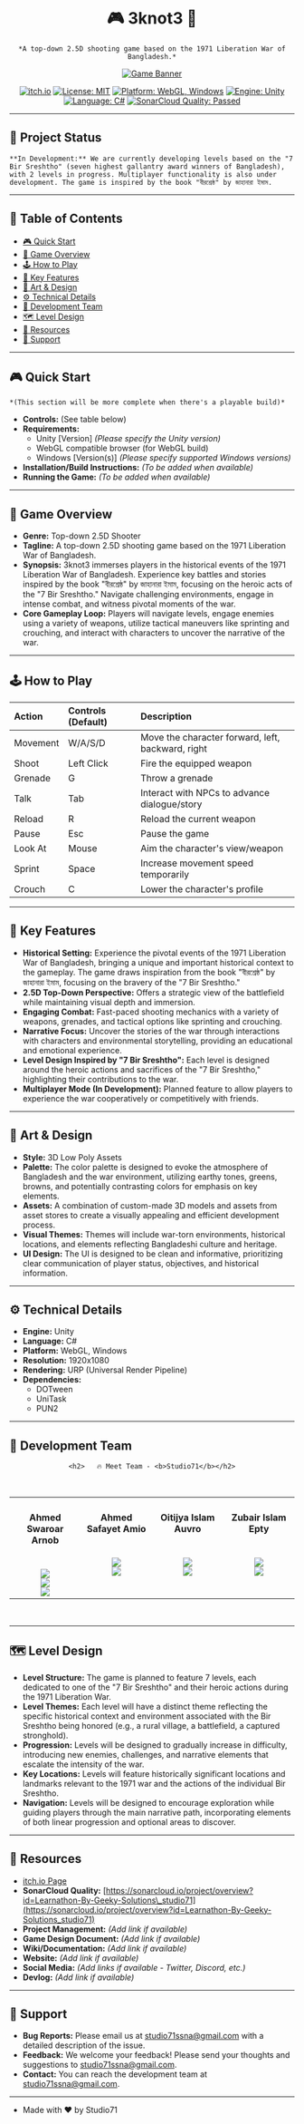 <div align="center">

#   🎮 3knot3 🚀

    *A top-down 2.5D shooting game based on the 1971 Liberation War of Bangladesh.*

[![Game Banner](https://github.com/Learnathon-By-Geeky-Solutions/studio71/blob/main/Assets/Sprites/3knot3_Banner.png)](https://github.com/Learnathon-By-Geeky-Solutions/studio71/blob/main/Assets/Sprites/3knot3_Banner.png)

[![itch.io](https://img.shields.io/badge/itch.io-3knot3-red?style=for-the-badge&logo=itch.io&logoColor=white)](https://sarwar2arnob.itch.io/3knot3)
[![License: MIT](https://img.shields.io/badge/License-MIT-yellow.svg)](https://opensource.org/licenses/MIT)
[![Platform: WebGL, Windows](https://img.shields.io/badge/Platform-WebGL%2C%20Windows-blue.svg)](https://unity.com)
[![Engine: Unity](https://img.shields.io/badge/Engine-Unity-000000?style=for-the-badge&logo=unity&logoColor=white)](https://unity.com)
[![Language: C#](https://img.shields.io/badge/Language-C%23-239120?style=for-the-badge&logo=csharp&logoColor=white)](https://learn.microsoft.com/en-us/dotnet/csharp/)
[![SonarCloud Quality: Passed](https://sonarcloud.io/api/project_badges/measure?project=Learnathon-By-Geeky-Solutions_studio71&metric=alert_status)](https://sonarcloud.io/project/overview?id=Learnathon-By-Geeky-Solutions_studio71)

</div>

---

##   📢 Project Status

    **In Development:** We are currently developing levels based on the "7 Bir Sreshtho" (seven highest gallantry award winners of Bangladesh), with 2 levels in progress. Multiplayer functionality is also under development. The game is inspired by the book "বীরশ্রেষ্ঠ" by জাহানারা ইমাম.

---

##   📖 Table of Contents

* [🎮 Quick Start](#-quick-start)
* [🎯 Game Overview](#-game-overview)
* [🕹️ How to Play](#️-how-to-play)
* [🧩 Key Features](#-key-features)
* [🎨 Art & Design](#-art--design)
* [⚙️ Technical Details](#️-technical-details)
* [👥 Development Team](#-development-team)
* [🗺️ Level Design](#️-level-design)
* [🔗 Resources](#-resources)
* [🐛 Support](#-support)

---

##   🎮 Quick Start

    *(This section will be more complete when there's a playable build)*

* **Controls:** (See table below)
* **Requirements:**
    * Unity \[Version] *(Please specify the Unity version)*
    * WebGL compatible browser (for WebGL build)
    * Windows \[Version(s)] *(Please specify supported Windows versions)*
* **Installation/Build Instructions:** *(To be added when available)*
* **Running the Game:** *(To be added when available)*

---

##   🎯 Game Overview

* **Genre:** Top-down 2.5D Shooter
* **Tagline:** A top-down 2.5D shooting game based on the 1971 Liberation War of Bangladesh.
* **Synopsis:** 3knot3 immerses players in the historical events of the 1971 Liberation War of Bangladesh. Experience key battles and stories inspired by the book "বীরশ্রেষ্ঠ" by জাহানারা ইমাম, focusing on the heroic acts of the "7 Bir Sreshtho." Navigate challenging environments, engage in intense combat, and witness pivotal moments of the war.
* **Core Gameplay Loop:** Players will navigate levels, engage enemies using a variety of weapons, utilize tactical maneuvers like sprinting and crouching, and interact with characters to uncover the narrative of the war.

---

##   🕹️ How to Play

|   Action   |   Controls (Default)   |   Description   |
|   :------- | :------------------- | :------------ |
|   Movement   |   W/A/S/D   |   Move the character forward, left, backward, right   |
|   Shoot   |   Left Click   |   Fire the equipped weapon   |
|   Grenade   |   G   |   Throw a grenade   |
|   Talk   |   Tab   |   Interact with NPCs to advance dialogue/story   |
|   Reload   |   R   |   Reload the current weapon   |
|   Pause   |   Esc   |   Pause the game   |
|   Look At   |   Mouse   |   Aim the character's view/weapon   |
|   Sprint   |   Space   |   Increase movement speed temporarily   |
|   Crouch   |   C   |   Lower the character's profile   |

---

##   🧩 Key Features

* **Historical Setting:** Experience the pivotal events of the 1971 Liberation War of Bangladesh, bringing a unique and important historical context to the gameplay. The game draws inspiration from the book "বীরশ্রেষ্ঠ" by জাহানারা ইমাম, focusing on the bravery of the "7 Bir Sreshtho."
* **2.5D Top-Down Perspective:** Offers a strategic view of the battlefield while maintaining visual depth and immersion.
* **Engaging Combat:** Fast-paced shooting mechanics with a variety of weapons, grenades, and tactical options like sprinting and crouching.
* **Narrative Focus:** Uncover the stories of the war through interactions with characters and environmental storytelling, providing an educational and emotional experience.
* **Level Design Inspired by "7 Bir Sreshtho":** Each level is designed around the heroic actions and sacrifices of the "7 Bir Sreshtho," highlighting their contributions to the war.
* **Multiplayer Mode (In Development):** Planned feature to allow players to experience the war cooperatively or competitively with friends.

---

##   🎨 Art & Design

* **Style:** 3D Low Poly Assets
* **Palette:** The color palette is designed to evoke the atmosphere of Bangladesh and the war environment, utilizing earthy tones, greens, browns, and potentially contrasting colors for emphasis on key elements.
* **Assets:** A combination of custom-made 3D models and assets from asset stores to create a visually appealing and efficient development process.
* **Visual Themes:** Themes will include war-torn environments, historical locations, and elements reflecting Bangladeshi culture and heritage.
* **UI Design:** The UI is designed to be clean and informative, prioritizing clear communication of player status, objectives, and historical information.

---

##   ⚙️ Technical Details

* **Engine:** Unity
* **Language:** C#
* **Platform:** WebGL, Windows
* **Resolution:** 1920x1080
* **Rendering:** URP (Universal Render Pipeline)
* **Dependencies:**
    * DOTween
    * UniTask
    * PUN2

---

##   👥 Development Team

<div align="center">

    <h2>   🔥 Meet Team - <b>Studio71</b></h2>

</div>

<br>

<table style="width: 100%;">
    <tr>
        <td style="width: 20%; vertical-align: top; text-align: center;">
            <h4>   Ahmed Swaroar Arnob   </h4>
            <br>
            <img src="https://img.shields.io/badge/Role-Game%20Idea%20%26%20Design%20,%20Project%20Management%20,%20Enemy%20System%20Design-blue">
            <br>
            <a href="https://github.com/sarwar2arnob" target="_blank">
                <img src="https://img.shields.io/badge/GitHub-sarwar2arnob-100000?style=flat&logo=github&logoColor=white">
            </a>
            <br>
            <a href="https://sites.google.com/view/ahmedswaroarportfolio/home" target="_blank">
                <img src="https://img.shields.io/badge/Portfolio-AhmedSwaroar-orange">
            </a>
        </td>
        <td style="width: 20%; vertical-align: top; text-align: center;">
            <h4>   Ahmed Safayet Amio   </h4>
            <br>
            <img src="https://img.shields.io/badge/Role-Player%20Controller%20Development%20,%20Level%20Design%20,%20Bug%20fixing%20Support-blue">
            <br>
            <a href="https://github.com/dragonslayer4509" target="_blank">
                <img src="https://img.shields.io/badge/GitHub-dragonslayer4509-100000?style=flat&logo=github&logoColor=white">
            </a>
        </td>
        <td style="width: 20%; vertical-align: top; text-align: center;">
            <h4>   Oitijya Islam Auvro   </h4>
            <br>
            <img src="https://img.shields.io/badge/Role-UI%20design%20,%20Dialogue%20System%20,%20Audio%20System-blue">
            <br>
            <a href="https://github.com/AuvroIslam" target="_blank">
                <img src="https://img.shields.io/badge/GitHub-AuvroIslam-100000?style=flat&logo=github&logoColor=white">
            </a>
        </td>
         <td style="width: 20%; vertical-align: top; text-align: center;">
            <h4>   Zubair Islam Epty   </h4>
            <br>
            <img src="https://img.shields.io/badge/Role-Mentor-4E9BCD?style=for-the-badge">
            <br>
            <a href="https://github.com/zubEpty" target="_blank">
                <img src="https://img.shields.io/badge/GitHub-zubEpty-100000?style=flat&logo=github&logoColor=white">
            </a>
        </td>
    </tr>
</table>

<br>

---

##   🗺️ Level Design

* **Level Structure:** The game is planned to feature 7 levels, each dedicated to one of the "7 Bir Sreshtho" and their heroic actions during the 1971 Liberation War.
* **Level Themes:** Each level will have a distinct theme reflecting the specific historical context and environment associated with the Bir Sreshtho being honored (e.g., a rural village, a battlefield, a captured stronghold).
* **Progression:** Levels will be designed to gradually increase in difficulty, introducing new enemies, challenges, and narrative elements that escalate the intensity of the war.
* **Key Locations:** Levels will feature historically significant locations and landmarks relevant to the 1971 war and the actions of the individual Bir Sreshtho.
* **Navigation:** Levels will be designed to encourage exploration while guiding players through the main narrative path, incorporating elements of both linear progression and optional areas to discover.

---

##   🔗 Resources

* [itch.io Page](https://sarwar2arnob.itch.io/3knot3)
* **SonarCloud Quality:** [https://sonarcloud.io/project/overview?id=Learnathon-By-Geeky-Solutions\_studio71](https://sonarcloud.io/project/overview?id=Learnathon-By-Geeky-Solutions_studio71)
* **Project Management:** *(Add link if available)*
* **Game Design Document:** *(Add link if available)*
* **Wiki/Documentation:** *(Add link if available)*
* **Website:** *(Add link if available)*
* **Social Media:** *(Add links if available - Twitter, Discord, etc.)*
* **Devlog:** *(Add link if available)*

---

##   🐛 Support

* **Bug Reports:** Please email us at [studio71ssna@gmail.com](mailto:studio71ssna@gmail.com) with a detailed description of the issue.
* **Feedback:** We welcome your feedback! Please send your thoughts and suggestions to [studio71ssna@gmail.com](mailto:studio71ssna@gmail.com).
* **Contact:** You can reach the development team at [studio71ssna@gmail.com](mailto:studio71ssna@gmail.com).

---

* Made with ❤️ by Studio71